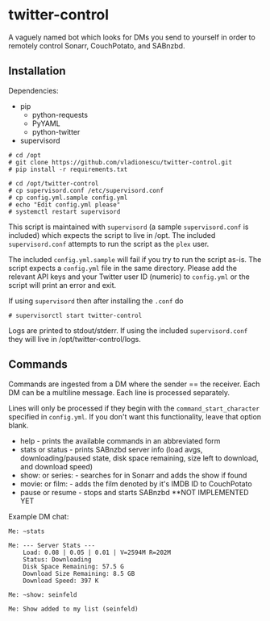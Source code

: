 twitter-control
===============

A vaguely named bot which looks for DMs you send to yourself in order to remotely control Sonarr, CouchPotato, and SABnzbd.

Installation
------------

Dependencies:

* pip
  * python-requests
  * PyYAML
  * python-twitter
* supervisord

```
# cd /opt
# git clone https://github.com/vladionescu/twitter-control.git
# pip install -r requirements.txt
```

```
# cd /opt/twitter-control
# cp supervisord.conf /etc/supervisord.conf
# cp config.yml.sample config.yml
# echo "Edit config.yml please"
# systemctl restart supervisord
```

This script is maintained with `supervisord` (a sample `supervisord.conf` is included) which expects the script to live in /opt. The included `supervisord.conf` attempts to run the script as the `plex` user.

The included `config.yml.sample` will fail if you try to run the script as-is. The script expects a `config.yml` file in the same directory. Please add the relevant API keys and your Twitter user ID (numeric) to `config.yml` or the script will print an error and exit.

If using `supervisord` then after installing the `.conf` do

```# supervisorctl start twitter-control```

Logs are printed to stdout/stderr. If using the included `supervisord.conf` they will live in /opt/twitter-control/logs.

Commands
--------

Commands are ingested from a DM where the sender == the receiver. Each DM can be a multiline message. Each line is processed separately.

Lines will only be processed if they begin with the `command_start_character` specified in `config.yml`. If you don't want this functionality, leave that option blank.

* help - prints the available commands in an abbreviated form
* stats or status - prints SABnzbd server info (load avgs, downloading/paused state, disk space remaining, size left to download, and download speed)
* show: <name> or series: <name> - searches for <name> in Sonarr and adds the show if found
* movie: <IMDB ID> or film: <IMDB ID> - adds the film denoted by it's IMDB ID to CouchPotato
* pause or resume - stops and starts SABnzbd **NOT IMPLEMENTED YET

Example DM chat:

```
Me: ~stats

Me: --- Server Stats ---
    Load: 0.08 | 0.05 | 0.01 | V=2594M R=202M
    Status: Downloading
    Disk Space Remaining: 57.5 G
    Download Size Remaining: 8.5 GB
    Download Speed: 397 K

Me: ~show: seinfeld

Me: Show added to my list (seinfeld)
```
